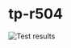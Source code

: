 # tp-r504
![Test results](https://github.com/Julesbnft/tp-r504/actions/workflows/pytest.yml/badge.svg)
